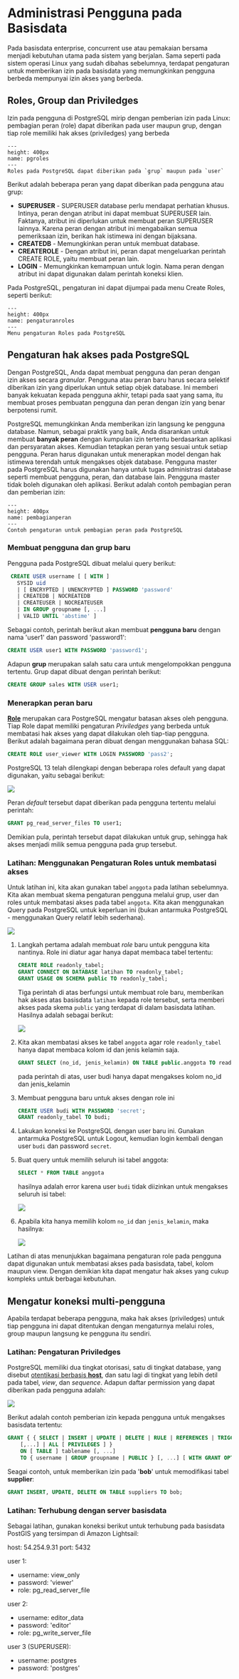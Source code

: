 # Administrasi Pengguna pada Basisdata
Pada basisdata enterprise, concurrent use atau pemakaian bersama menjadi kebutuhan utama pada sistem yang berjalan. Sama seperti pada sistem operasi Linux yang sudah dibahas sebelumnya, terdapat pengaturan untuk memberikan izin pada basisdata yang memungkinkan pengguna berbeda mempunyai izin akses yang berbeda. 


## Roles, Group dan Priviledges 
Izin pada pengguna di PostgreSQL mirip dengan pemberian izin pada Linux: pembagian peran (role) dapat diberikan pada user maupun grup, dengan tiap role memiliki hak akses (priviledges) yang berbeda


```{figure} img/2020-12-03-09-08-19.png
---
height: 400px
name: pgroles
---
Roles pada PostgreSQL dapat diberikan pada `grup` maupun pada `user`
```

Berikut adalah beberapa peran yang dapat diberikan pada pengguna atau grup:

* **SUPERUSER** - SUPERUSER database perlu mendapat perhatian khusus. Intinya, peran dengan atribut ini dapat membuat SUPERUSER lain. Faktanya, atribut ini diperlukan untuk membuat peran SUPERUSER lainnya. Karena peran dengan atribut ini mengabaikan semua pemeriksaan izin, berikan hak istimewa ini dengan bijaksana.
* **CREATEDB** - Memungkinkan peran untuk membuat database.
* **CREATEROLE** - Dengan atribut ini, peran dapat mengeluarkan perintah CREATE ROLE, yaitu membuat peran lain.
* **LOGIN** - Memungkinkan kemampuan untuk login. Nama peran dengan atribut ini dapat digunakan dalam perintah koneksi klien. 

Pada PostgreSQL, pengaturan ini dapat dijumpai pada menu Create Roles, seperti berikut:

```{figure} img/2020-12-08-08-09-45.png
---
height: 400px
name: pengaturanroles
---
Menu pengaturan Roles pada PostgreSQL
```


## Pengaturan hak akses pada PostgreSQL
Dengan PostgreSQL, Anda dapat membuat pengguna dan peran dengan izin akses secara *granular*. Pengguna atau peran baru harus secara selektif diberikan izin yang diperlukan untuk setiap objek database. Ini memberi banyak kekuatan kepada pengguna akhir, tetapi pada saat yang sama, itu membuat proses pembuatan pengguna dan peran dengan izin yang benar berpotensi rumit.

PostgreSQL memungkinkan Anda memberikan izin langsung ke pengguna database. Namun, sebagai praktik yang baik, Anda disarankan untuk membuat **banyak peran** dengan kumpulan izin tertentu berdasarkan aplikasi dan persyaratan akses. Kemudian tetapkan peran yang sesuai untuk setiap pengguna. Peran harus digunakan untuk menerapkan model dengan hak istimewa terendah untuk mengakses objek database. Pengguna master pada PostgreSQL harus digunakan hanya untuk tugas administrasi database seperti membuat pengguna, peran, dan database lain. Pengguna master tidak boleh digunakan oleh aplikasi. Berikut adalah contoh pembagian peran dan pemberian izin:

```{figure} img/2020-12-03-09-09-34.png
---
height: 400px
name: pembagianperan
---
Contoh pengaturan untuk pembagian peran pada PostgreSQL
```


### Membuat pengguna dan grup baru 
Pengguna pada PostgreSQL dibuat melalui query berikut:

```sql
 CREATE USER username [ [ WITH ] 
   SYSID uid 
   | [ ENCRYPTED | UNENCRYPTED ] PASSWORD 'password'
   | CREATEDB | NOCREATEDB
   | CREATEUSER | NOCREATEUSER
   | IN GROUP groupname [, ...]
   | VALID UNTIL 'abstime' ]
```

Sebagai contoh, perintah berikut akan membuat **pengguna baru** dengan nama 'user1' dan password 'password1':

```sql
CREATE USER user1 WITH PASSWORD 'password1';
```

Adapun **grup** merupakan salah satu cara untuk mengelompokkan pengguna tertentu. Grup dapat dibuat dengan perintah berikut:

```sql
CREATE GROUP sales WITH USER user1;
```

### Menerapkan peran baru
**[Role](https://www.postgresql.org/docs/13/user-manag.html)** merupakan cara PostgreSQL mengatur batasan akses oleh pengguna. Tiap Role dapat memiliki pengaturan *Priviledges* yang berbeda untuk membatasi hak akses yang dapat dilakukan oleh tiap-tiap pengguna. Berikut adalah bagaimana peran dibuat dengan menggunakan bahasa SQL:

```sql
CREATE ROLE user_viewer WITH LOGIN PASSWORD 'pass2';
```
PostgreSQL 13 telah dilengkapi dengan beberapa roles default yang dapat digunakan, yaitu sebagai berikut:

![](img/2020-12-08-08-16-03.png)

Peran *default* tersebut dapat diberikan pada pengguna tertentu melalui perintah:

```sql
GRANT pg_read_server_files TO user1;
```

Demikian pula, perintah tersebut dapat dilakukan untuk grup, sehingga hak akses menjadi milik semua pengguna pada grup tersebut.


### Latihan: Menggunakan Pengaturan Roles untuk membatasi akses
Untuk latihan ini, kita akan gunakan tabel `anggota` pada latihan sebelumnya. Kita akan membuat skema pengaturan pengguna melalui grup, user dan roles untuk membatasi akses pada tabel `anggota`. Kita akan menggunakan Query pada PostgreSQL untuk keperluan ini (bukan antarmuka PostgreSQL - menggunakan Query relatif lebih sederhana).

![](img/2020-12-08-08-30-36.png)

1. Langkah pertama adalah membuat *role* baru untuk pengguna kita nantinya. Role ini diatur agar hanya dapat membaca tabel tertentu:
   
   ```sql
   CREATE ROLE readonly_tabel;
   GRANT CONNECT ON DATABASE latihan TO readonly_tabel;
   GRANT USAGE ON SCHEMA public TO readonly_tabel;
   ```

   Tiga perintah di atas berfungsi untuk membuat role baru, memberikan hak akses atas basisdata `latihan` kepada role tersebut, serta memberi akses pada skema `public` yang terdapat di dalam basisdata latihan. Hasilnya adalah sebagai berikut:

   ![](img/2020-12-08-08-28-48.png)
   
2. Kita akan membatasi akses ke tabel `anggota` agar role `readonly_tabel` hanya dapat membaca kolom id dan jenis kelamin saja.
   
   ```sql
   GRANT SELECT (no_id, jenis_kelamin) ON TABLE public.anggota TO readonly_tabel;
   ```

   pada perintah di atas, user budi hanya dapat mengakses kolom no_id dan jenis_kelamin

3. Membuat pengguna baru untuk akses dengan role ini
   
   ```sql
   CREATE USER budi WITH PASSWORD 'secret';
   GRANT readonly_tabel TO budi;
   ```
   
4. Lakukan koneksi ke PostgreSQL dengan user baru ini. Gunakan antarmuka PostgreSQL untuk Logout, kemudian login kembali dengan user `budi` dan password `secret`.
   
5. Buat query untuk memilih seluruh isi tabel anggota:
   ```sql
   SELECT * FROM TABLE anggota
   ```

   hasilnya adalah error karena user `budi` tidak diizinkan untuk mengakses seluruh isi tabel:

   ![](img/2020-12-08-08-49-47.png)

6. Apabila kita hanya memilih kolom `no_id` dan `jenis_kelamin`, maka hasilnya:
   
   ![](img/2020-12-08-08-54-57.png)



Latihan di atas menunjukkan bagaimana pengaturan role pada pengguna dapat digunakan untuk membatasi akses pada basisdata, tabel, kolom maupun view. Dengan demikian kita dapat mengatur hak akses yang cukup kompleks untuk berbagai kebutuhan. 


## Mengatur koneksi multi-pengguna
Apabila terdapat beberapa pengguna, maka hak akses (priviledges) untuk tiap pengguna ini dapat ditentukan dengan mengaturnya melalui roles, group maupun langsung ke pengguna itu sendiri.

### Latihan: Pengaturan Priviledges
PostgreSQL memiliki dua tingkat otorisasi, satu di tingkat database, yang disebut [otentikasi berbasis **host**](https://www.davidpashley.com/articles/postgresql-user-administration/), dan satu lagi di tingkat yang lebih detil pada tabel, *view*, dan *sequence*.
Adapun daftar permission yang dapat diberikan pada pengguna adalah:

![](img/2020-12-03-10-49-58.png)


Berikut adalah contoh pemberian izin kepada pengguna untuk mengakses basisdata tertentu:

```sql
GRANT { { SELECT | INSERT | UPDATE | DELETE | RULE | REFERENCES | TRIGGER }
    [,...] | ALL [ PRIVILEGES ] }
    ON [ TABLE ] tablename [, ...]
    TO { username | GROUP groupname | PUBLIC } [, ...] [ WITH GRANT OPTION ]
```
Seagai contoh, untuk memberikan izin pada '**bob**' untuk memodifikasi tabel **supplier**:

```sql
GRANT INSERT, UPDATE, DELETE ON TABLE suppliers TO bob;
```

### Latihan: Terhubung dengan server basisdata
Sebagai latihan, gunakan koneksi berikut untuk terhubung pada basisdata PostGIS yang tersimpan di Amazon Lightsail:

host: 54.254.9.31
port: 5432

user 1:
 - username: view_only
 - password: 'viewer'
 - role: pg_read_server_file

user 2:
 - username: editor_data
 - password: 'editor'
 - role: pg_write_server_file

user 3 (SUPERUSER):
 - username: postgres
 - password: 'postgres'
 

